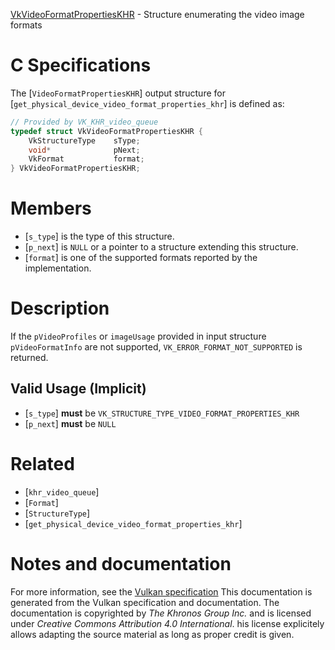 [VkVideoFormatPropertiesKHR](https://www.khronos.org/registry/vulkan/specs/1.3-extensions/man/html/VkVideoFormatPropertiesKHR.html) - Structure enumerating the video image formats

# C Specifications
The [`VideoFormatPropertiesKHR`] output structure for
[`get_physical_device_video_format_properties_khr`] is defined as:
```c
// Provided by VK_KHR_video_queue
typedef struct VkVideoFormatPropertiesKHR {
    VkStructureType    sType;
    void*              pNext;
    VkFormat           format;
} VkVideoFormatPropertiesKHR;
```

# Members
- [`s_type`] is the type of this structure.
- [`p_next`] is `NULL` or a pointer to a structure extending this structure.
- [`format`] is one of the supported formats reported by the implementation.

# Description
If the `pVideoProfiles` or `imageUsage` provided in input structure
`pVideoFormatInfo` are not supported,
`VK_ERROR_FORMAT_NOT_SUPPORTED` is returned.
## Valid Usage (Implicit)
-  [`s_type`] **must**  be `VK_STRUCTURE_TYPE_VIDEO_FORMAT_PROPERTIES_KHR`
-  [`p_next`] **must**  be `NULL`

# Related
- [`khr_video_queue`]
- [`Format`]
- [`StructureType`]
- [`get_physical_device_video_format_properties_khr`]

# Notes and documentation
For more information, see the [Vulkan specification](https://www.khronos.org/registry/vulkan/specs/1.3-extensions/html/vkspec.html)
This documentation is generated from the Vulkan specification and documentation.
The documentation is copyrighted by *The Khronos Group Inc.* and is licensed under *Creative Commons Attribution 4.0 International*.
his license explicitely allows adapting the source material as long as proper credit is given.
        